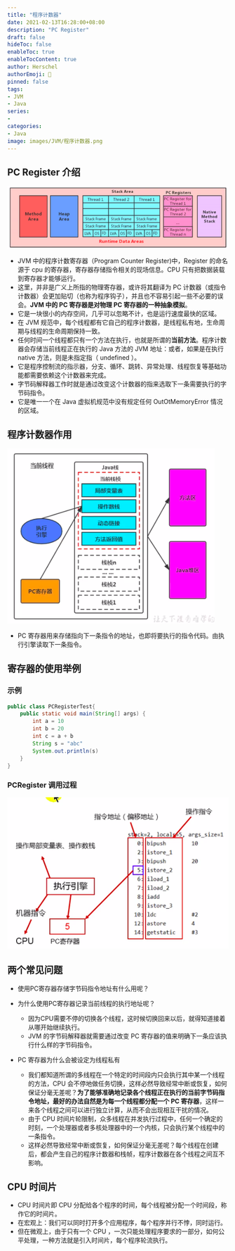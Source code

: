 ```yaml
---
title: "程序计数器"
date: 2021-02-13T16:28:00+08:00
description: "PC Register"
draft: false
hideToc: false
enableToc: true
enableTocContent: true
author: Herschel
authorEmoji: 🦊
pinned: false
tags:
- JVM
- Java
series:
-
categories:
- Java
image: images/JVM/程序计数器.png
---
```

## PC Register 介绍
![程序计数器](/images/JVM/程序计数器.png)
- JVM 中的程序计数寄存器（Program Counter Register)中，Register 的命名源于 cpu 的寄存器，寄存器存储指令相关的现场信息。CPU 只有把数据装载到寄存器才能够运行。
- 这里，并非是广义上所指的物理寄存器，或许将其翻译为 PC 计数器（或指令计数器）会更加贴切（也称为程序钩子），并且也不容易引起一些不必要的误会。**JVM 中的 PC 寄存器是对物理 PC 寄存器的一种抽象模拟**。
-  它是一块很小的内存空间，几乎可以忽略不计，也是运行速度最快的区域。
- 在 JVM 规范中，每个线程都有它自己的程序计数器，是线程私有地，生命周期与线程的生命周期保持一致。
- 任何时间一个线程都只有一个方法在执行，也就是所谓的**当前方法**。程序计数器会存储当前线程正在执行的 Java 方法的 JVM 地址：或者，如果是在执行 native 方法，则是未指定指（ undefined ）。
- 它是程序控制流的指示器，分支、循环、跳转、异常处理、线程恢复等基础功能都需要依赖这个计数器来完成。
- 字节码解释器工作时就是通过改变这个计数器的指来选取下一条需要执行的字节码指令。
- 它是唯一一个在 Java 虚拟机规范中没有规定任何 OutOtMemoryError 情况的区域。

## 程序计数器作用
![程序计数器作用](/images/JVM/程序寄存器作用.png)
- PC 寄存器用来存储指向下一条指令的地址，也即将要执行的指令代码。由执行引擎读取下一条指令。

## 寄存器的使用举例
### 示例
```java
public class PCRegisterTest{
    public static void main(String[] args) {
        int a = 10
        int b = 20
        int c = a + b
        String s = "abc"
        System.out.println(s)
    }
}
```
### PCRegister 调用过程
![寄存器的使用](/images/JVM/寄存器操作过程.png)

## 两个常见问题
- 使用PC寄存器存储字节码指令地址有什么用呢？
- 为什么使用PC寄存器记录当前线程的执行地址呢？
    - 因为CPU需要不停的切换各个线程，这时候切换回来以后，就得知道接着从哪开始继续执行。
    - JVM 的字节码解释器就需要通过改变 PC 寄存器的值来明确下一条应该执行什么样的字节码指令。

- PC 寄存器为什么会被设定为线程私有
    - 我们都知道所谓的多线程在一个特定的时间段内只会执行其中某一个线程的方法，CPU 会不停地做任务切换，这样必然导致经常中断或恢复，如何保证分毫无差呢？**为了能够准确地记录各个线程正在执行的当前字节码指令地址，最好的办法自然是为每一个线程都分配一个 PC 寄存器**，这样一来各个线程之间可以进行独立计算，从而不会出现相互干扰的情况。
    - 由于 CPU 时间片轮限制，众多线程在并发执行过程中，任何一个确定的时刻，一个处理器或者多核处理器中的一个内核，只会执行某个线程中的一条指令。
    - 这样必然导致经常中断或恢复，如何保证分毫无差呢？每个线程在创建后，都会产生自己的程序计数器和栈帧，程序计数器在各个线程之间互不影响。

## CPU 时间片
- CPU 时间片即 CPU 分配给各个程序的时间，每个线程被分配一个时间段，称作它的时间片。
- 在宏观上：我们可以同时打开多个应用程序，每个程序并行不悖，同时运行。
- 但在微观上，由于只有一个 CPU ，一次只能处理程序要求的一部分，如何公平处理，一种方法就是引入时间片，每个程序轮流执行。


